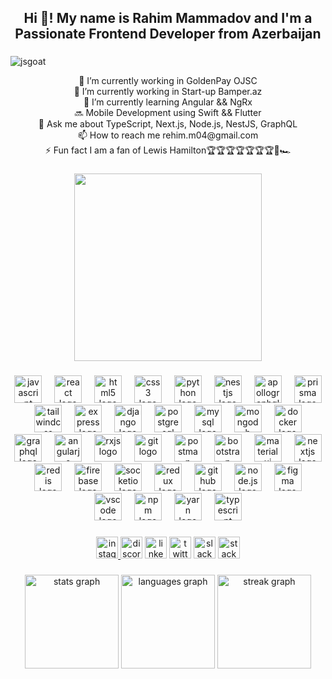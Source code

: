 <h2 align="center">Hi 👋! My name is Rahim Mammadov and I'm a Passionate Frontend Developer from Azerbaijan</h2>

###

<img src="https://user-images.githubusercontent.com/74038190/213910845-af37a709-8995-40d6-be59-724526e3c3d7.gif" alt="jsgoat" />

<br clear="both">

<p align="center">🔭 I’m currently working in GoldenPay OJSC<br>🔭 I’m currently working in Start-up Bamper.az<br>🌱 I’m currently learning Angular && NgRx<br>🔜 Mobile Development using Swift && Flutter<br>💬 Ask me about TypeScript, Next.js, Node.js, NestJS, GraphQL<br>📫 How to reach me rehim.m04@gmail.com<br>⚡ Fun fact I am a fan of Lewis Hamilton🏆🏆🏆🏆🏆🏆🏆🏁🏎</p>

###

<div align="center">
  <img height="300" src="https://user-images.githubusercontent.com/74038190/212749695-a6817c5a-a794-462b-afca-1b5ce7dd5e63.gif"  />
</div>

###

<div align="center">
  <img src="https://cdn.jsdelivr.net/gh/devicons/devicon/icons/javascript/javascript-original.svg" height="44"  alt="javascript logo"  />
  <img width="12" />
  <img src="https://cdn.jsdelivr.net/gh/devicons/devicon/icons/react/react-original.svg" height="44" alt="react logo"  />
  <img width="12" />
  <img src="https://cdn.jsdelivr.net/gh/devicons/devicon/icons/html5/html5-plain.svg" height="44" alt="html5 logo"  />
  <img width="12" />
  <img src="https://cdn.jsdelivr.net/gh/devicons/devicon/icons/css3/css3-plain.svg" height="44" alt="css3 logo"  />
  <img width="12" />
  <img src="https://cdn.jsdelivr.net/gh/devicons/devicon/icons/python/python-original.svg" height="44" alt="python logo"  />
  <img width="12" />
  <img src="https://cdn.simpleicons.org/nestjs/E0234E" height="44" alt="nestjs logo"  />
  <img width="12" />
  <img src="https://cdn.simpleicons.org/apollographql/311C87" height="44" alt="apollographql logo"  />
  <img width="12" />
  <img src="https://camo.githubusercontent.com/6c30a7d0eccbfaa1a79bae07ba7feb0af19211035bd3d6709c9b857c88c30992/68747470733a2f2f7777772e7376677265706f2e636f6d2f73686f772f3337343030322f707269736d612e737667" height="44" alt="prisma logo"  />
  <img width="12" />
  <img src="https://cdn.simpleicons.org/tailwindcss/06B6D4" height="44" alt="tailwindcss logo"  />
  <img width="12" />
  <img src="https://raw.githubusercontent.com/danielcranney/readme-generator/main/public/icons/skills/express-colored-dark.svg" height="44" alt="express logo"  />
  <img width="12" />
  <img src="https://camo.githubusercontent.com/c96cb99431280ee1fdce3fe6b5338c5aca7bcaf94331b7426803ac9b426f6cef/68747470733a2f2f63646e2e776f726c64766563746f726c6f676f2e636f6d2f6c6f676f732f646a616e676f2e737667" height="44" alt="django logo"  />
  <img width="12" />
  <img src="https://cdn.jsdelivr.net/gh/devicons/devicon/icons/postgresql/postgresql-plain.svg" height="44" alt="postgresql logo"  />
  <img width="12" />
  <img src="https://cdn.jsdelivr.net/gh/devicons/devicon/icons/mysql/mysql-original.svg" height="44" alt="mysql logo"  />
  <img width="12" />
  <img src="https://cdn.jsdelivr.net/gh/devicons/devicon/icons/mongodb/mongodb-original.svg" height="44" alt="mongodb logo"  />
  <img width="12" />
  <img src="https://cdn.jsdelivr.net/gh/devicons/devicon/icons/docker/docker-original-wordmark.svg" height="44" alt="docker logo"  />
  <img width="12" />
  <img src="https://cdn.jsdelivr.net/gh/devicons/devicon/icons/graphql/graphql-plain.svg" height="44" alt="graphql logo"  />
  <img width="12" />
  <img src="https://camo.githubusercontent.com/c180a7417c3fa68b908d550d8ecd4063d53b6b1bbc4914b0910dfc8f00a424fb/68747470733a2f2f7777772e63646e6c6f676f2e636f6d2f6c6f676f732f612f35312f616e67756c61722e737667" height="44" alt="angularjs logo"  />
  <img width="12" />
  <img src="https://camo.githubusercontent.com/f5c3fc78d64f03840113d78181c6ab430830b8856a9cb2493572c8d81cbfdc5c/68747470733a2f2f63646e2e776f726c64766563746f726c6f676f2e636f6d2f6c6f676f732f6e6772782e737667" height="44" alt="rxjs logo"  />
  <img width="12" />
  <img src="https://cdn.jsdelivr.net/gh/devicons/devicon/icons/git/git-original.svg" height="44" alt="git logo"  />
  <img width="12" />
  <img src="https://cdn.simpleicons.org/postman/FF6C37" height="44" alt="postman logo"  />
  <img width="12" />
  <img src="https://cdn.jsdelivr.net/gh/devicons/devicon/icons/bootstrap/bootstrap-original.svg" height="44" alt="bootstrap logo"  />
  <img width="12" />
  <img src="https://cdn.simpleicons.org/mui/007FFF" height="44" alt="materialui logo"  />
  <img width="12" />
  <img src="https://cdn.jsdelivr.net/gh/devicons/devicon/icons/nextjs/nextjs-original.svg" height="44" alt="nextjs logo"  />
  <img width="12" />
  <img src="https://cdn.jsdelivr.net/gh/devicons/devicon/icons/redis/redis-original.svg" height="44" alt="redis logo"  />
  <img width="12" />
  <img src="https://cdn.jsdelivr.net/gh/devicons/devicon/icons/firebase/firebase-plain.svg" height="44" alt="firebase logo"  />
  <img width="12" />
  <img src="https://camo.githubusercontent.com/b67b6830e4fe2686eee3706938670bcbd3df3f2e8bb78a259459395dc6144e41/68747470733a2f2f75706c6f61642e77696b696d656469612e6f72672f77696b6970656469612f636f6d6d6f6e732f7468756d622f392f39362f536f636b65742d696f2e7376672f3130323470782d536f636b65742d696f2e7376672e706e67" height="44" alt="socketio logo"  />
  <img width="12" />
  <img src="https://cdn.jsdelivr.net/gh/devicons/devicon/icons/redux/redux-original.svg" height="44" alt="redux logo"  />
  <img width="12" />
  <img 
src="https://camo.githubusercontent.com/5ef90fb7e911654d9bcae25dc8d7e1f740c7301905815fffe5570ad3a4b845ed/68747470733a2f2f7374617469632d30302e69636f6e6475636b2e636f6d2f6173736574732e30302f6769746875622d69636f6e2d3230343878313938382d6a7a767a636632742e706e67" height="44" alt="github logo"  />
  <img width="12" />
  <img src="https://cdn.jsdelivr.net/gh/devicons/devicon/icons/nodejs/nodejs-original-wordmark.svg" height="44" alt="node.js logo"  />
  <img width="12" />
  <img src="https://cdn.jsdelivr.net/gh/devicons/devicon/icons/figma/figma-original.svg" height="44" alt="figma logo"  />
  <img width="12" />
  <img src="https://cdn.jsdelivr.net/gh/devicons/devicon/icons/vscode/vscode-original.svg" height="44" alt="vscode logo"  />
  <img width="12" />
  <img src="https://cdn.jsdelivr.net/gh/devicons/devicon/icons/npm/npm-original-wordmark.svg" height="44" alt="npm logo"  />
  <img width="12" />
  <img src="https://cdn.jsdelivr.net/gh/devicons/devicon/icons/yarn/yarn-original.svg" height="44" alt="yarn logo"  />
  <img width="12" />
  <img src="https://raw.githubusercontent.com/danielcranney/readme-generator/main/public/icons/skills/typescript-colored.svg" height="44" alt="typescript logo"  />
</div>

###

<div align="center">
  <a href="https://www.instagram.com/_rahimos_44/" target="_blank">
    <img src="https://img.shields.io/static/v1?message=Instagram&logo=instagram&label=&color=E4405F&logoColor=white&labelColor=&style=for-the-badge" height="35" alt="instagram logo"  />
  </a>
  <img src="https://img.shields.io/static/v1?message=Discord&logo=discord&label=&color=7289DA&logoColor=white&labelColor=&style=for-the-badge" height="35" alt="discord logo"  />
  <img src="https://img.shields.io/static/v1?message=LinkedIn&logo=linkedin&label=&color=0077B5&logoColor=white&labelColor=&style=for-the-badge" height="35" alt="linkedin logo"  />
  <img src="https://img.shields.io/static/v1?message=Twitter&logo=twitter&label=&color=1DA1F2&logoColor=white&labelColor=&style=for-the-badge" height="35" alt="twitter logo"  />
  <img src="https://img.shields.io/static/v1?message=Slack&logo=slack&label=&color=4A154B&logoColor=white&labelColor=&style=for-the-badge" height="35" alt="slack logo"  />
  <img src="https://img.shields.io/static/v1?message=Stackoverflow&logo=stackoverflow&label=&color=FE7A16&logoColor=white&labelColor=&style=for-the-badge" height="35" alt="stackoverflow logo"  />
</div>

###

<div align="center">
  <img src="https://github-readme-stats.vercel.app/api?username=RehimMammadov&hide_title=false&hide_rank=false&show_icons=true&include_all_commits=true&count_private=true&disable_animations=false&theme=tokyonight&locale=en&hide_border=false" height="150" alt="stats graph"  />
  <img src="https://github-readme-stats.vercel.app/api/top-langs?username=RehimMammadov&locale=en&hide_title=false&layout=compact&card_width=320&langs_count=5&theme=tokyonight&hide_border=false" height="150" alt="languages graph"  />
  <img src="https://streak-stats.demolab.com?user=RehimMammadov&locale=en&mode=daily&theme=tokyonight&hide_border=false&border_radius=5" height="150" alt="streak graph"  />
</div>

###

<br clear="both">


###
